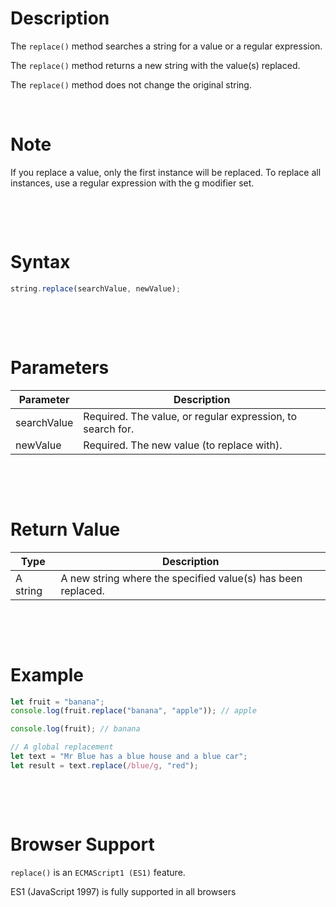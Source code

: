 # Description

The `replace()` method searches a string for a value or a regular expression.

The `replace()` method returns a new string with the value(s) replaced.

The `replace()` method does not change the original string.

&nbsp;

# Note

If you replace a value, only the first instance will be replaced. To replace all instances, use a regular expression with the g modifier set.

&nbsp;

&nbsp;

# Syntax

```js
string.replace(searchValue, newValue);
```

&nbsp;

&nbsp;

# Parameters

| Parameter   | Description                                                |
| ----------- | ---------------------------------------------------------- |
| searchValue | Required. The value, or regular expression, to search for. |
| newValue    | Required. The new value (to replace with).                 |

&nbsp;

&nbsp;

# Return Value

| Type     | Description                                                  |
| -------- | ------------------------------------------------------------ |
| A string | A new string where the specified value(s) has been replaced. |

&nbsp;

&nbsp;

# Example

```js
let fruit = "banana";
console.log(fruit.replace("banana", "apple")); // apple

console.log(fruit); // banana

// A global replacement
let text = "Mr Blue has a blue house and a blue car";
let result = text.replace(/blue/g, "red");
```

&nbsp;

&nbsp;

# Browser Support

`replace()` is an `ECMAScript1 (ES1)` feature.

ES1 (JavaScript 1997) is fully supported in all browsers
